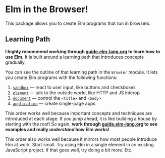 # Elm in the Browser!

This package allows you to create Elm programs that run in browsers.


## Learning Path

**I highly recommend working through [guide.elm-lang.org][guide] to learn how to use Elm.** It is built around a learning path that introduces concepts gradually.

[guide]: https://guide.elm-lang.org/

You can see the outline of that learning path in the `Browser` module. It lets you create Elm programs with the following functions:

  1. [`sandbox`](https://package.elm-lang.org/packages/elm/browser/latest/Browser#sandbox) &mdash; react to user input, like buttons and checkboxes
  2. [`element`](https://package.elm-lang.org/packages/elm/browser/latest/Browser#element) &mdash; talk to the outside world, like HTTP and JS interop
  3. [`document`](https://package.elm-lang.org/packages/elm/browser/latest/Browser#document) &mdash; control the `<title>` and `<body>`
  4. [`application`](https://package.elm-lang.org/packages/elm/browser/latest/Browser#application) &mdash; create single-page apps

This order works well because important concepts and techniques are introduced at each stage. If you jump ahead, it is like building a house by starting with the roof! So again, **work through [guide.elm-lang.org][guide] to see examples and really *understand* how Elm works!**

This order also works well because it mirrors how most people introduce Elm at work. Start small. Try using Elm in a single element in an existing JavaScript project. If that goes well, try doing a bit more. Etc.
